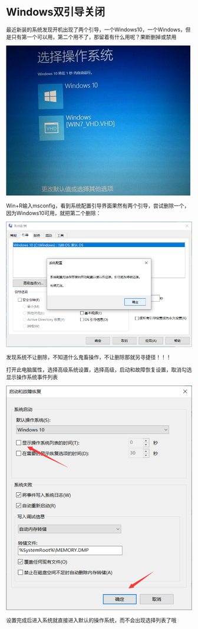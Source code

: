 # Windows双引导关闭


<!--more-->

最近新装的系统发现开机出现了两个引导，一个Windows10，一个Windows，但是只有第一个可以用，第二个用不了，那留着有什么用呢？果断删掉或禁用

![u=1511944537,1678044207&fm=26&gp=0.jpg](./images/u=1511944537,1678044207&fm=26&gp=0.jpg)

Win+R输入msconfig，看到系统配置引导界面果然有两个引导，尝试删除一个，因为Windows10可用，就把第二个删除：

![image-20210416164749637.png](./images/image-20210416164749637.png)

发现系统不让删除，不知道什么鬼畜操作，不让删除那就另寻捷径！！！

打开此电脑属性，选择高级系统设置，选择高级，启动和故障恢复设置，取消勾选显示操作系统事件列表

![image-20210416165100702.png](./images/image-20210416165100702.png)

设置完成后进入系统就直接进入默认的操作系统，而不会出现选择列表了哦
